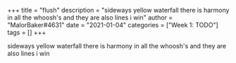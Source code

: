 +++
title = "flush"
description = "sideways yellow waterfall there is harmony in all the whoosh's and they are also lines i win"
author = "MalorBaker#4631"
date = "2021-01-04"
categories = ["Week 1: TODO"]
tags = []
+++

sideways yellow waterfall there is harmony in all the whoosh's and they are also lines i win
